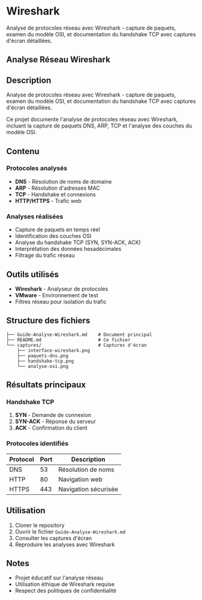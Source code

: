 # Wireshark
Analyse de protocoles réseau avec Wireshark - capture de paquets, examen du modèle OSI, et documentation du handshake TCP avec captures d'écran détaillées.

## Analyse Réseau Wireshark

## Description

Analyse de protocoles réseau avec Wireshark - capture de paquets, examen du modèle OSI, et documentation du handshake TCP avec captures d'écran détaillées.

Ce projet documente l'analyse de protocoles réseau avec Wireshark, incluant la capture de paquets DNS, ARP, TCP et l'analyse des couches du modèle OSI.

## Contenu

### Protocoles analysés
- **DNS** - Résolution de noms de domaine
- **ARP** - Résolution d'adresses MAC
- **TCP** - Handshake et connexions
- **HTTP/HTTPS** - Trafic web

### Analyses réalisées
- Capture de paquets en temps réel
- Identification des couches OSI
- Analyse du handshake TCP (SYN, SYN-ACK, ACK)
- Interprétation des données hexadécimales
- Filtrage du trafic réseau

## Outils utilisés

- **Wireshark** - Analyseur de protocoles
- **VMware** - Environnement de test
- Filtres réseau pour isolation du trafic

## Structure des fichiers

```
├── Guide-Analyse-Wireshark.md    # Document principal
├── README.md                     # Ce fichier
└── captures/                     # Captures d'écran
    ├── interface-wireshark.png
    ├── paquets-dns.png
    ├── handshake-tcp.png
    └── analyse-osi.png
```

## Résultats principaux

### Handshake TCP
1. **SYN** - Demande de connexion
2. **SYN-ACK** - Réponse du serveur  
3. **ACK** - Confirmation du client

### Protocoles identifiés
| Protocol | Port | Description |
|----------|------|-------------|
| DNS | 53 | Résolution de noms |
| HTTP | 80 | Navigation web |
| HTTPS | 443 | Navigation sécurisée |

## Utilisation

1. Cloner le repository
2. Ouvrir le fichier `Guide-Analyse-Wireshark.md`
3. Consulter les captures d'écran
4. Reproduire les analyses avec Wireshark

## Notes

- Projet éducatif sur l'analyse réseau
- Utilisation éthique de Wireshark requise
- Respect des politiques de confidentialité



